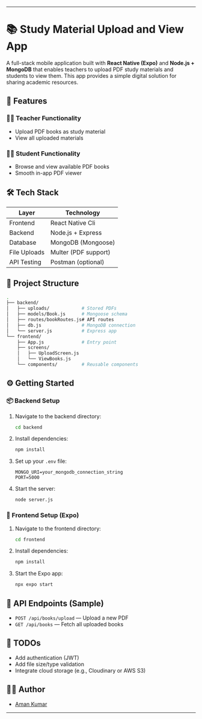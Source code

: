 

---

# 📚 Study Material Upload and View App

A full-stack mobile application built with **React Native (Expo)** and **Node.js + MongoDB** that enables teachers to upload PDF study materials and students to view them. This app provides a simple digital solution for sharing academic resources.

## 🚀 Features

### 👩‍🏫 Teacher Functionality

* Upload PDF books as study material
* View all uploaded materials

### 👨‍🎓 Student Functionality

* Browse and view available PDF books
* Smooth in-app PDF viewer

## 🛠 Tech Stack

| Layer        | Technology           |
| ------------ | -------------------- |
| Frontend     | React Native Cli     |
| Backend      | Node.js + Express    |
| Database     | MongoDB (Mongoose)   |
| File Uploads | Multer (PDF support) |
| API Testing  | Postman (optional)   |

## 📁 Project Structure

```bash
.
├── backend/
│   ├── uploads/            # Stored PDFs
│   ├── models/Book.js      # Mongoose schema
│   ├── routes/bookRoutes.js# API routes
│   ├── db.js               # MongoDB connection
│   └── server.js           # Express app
└── frontend/
    ├── App.js              # Entry point
    ├── screens/
    │   ├── UploadScreen.js
    │   └── ViewBooks.js
    └── components/         # Reusable components
```

## ⚙️ Getting Started

### 📦 Backend Setup

1. Navigate to the backend directory:

   ```bash
   cd backend
   ```
2. Install dependencies:

   ```bash
   npm install
   ```
3. Set up your `.env` file:

   ```env
   MONGO_URI=your_mongodb_connection_string
   PORT=5000
   ```
4. Start the server:

   ```bash
   node server.js
   ```

### 📱 Frontend Setup (Expo)

1. Navigate to the frontend directory:

   ```bash
   cd frontend
   ```
2. Install dependencies:

   ```bash
   npm install
   ```
3. Start the Expo app:

   ```bash
   npx expo start
   ```

## 🔗 API Endpoints (Sample)

* `POST /api/books/upload` — Upload a new PDF
* `GET /api/books` — Fetch all uploaded books

## 📌 TODOs

* Add authentication (JWT)
* Add file size/type validation
* Integrate cloud storage (e.g., Cloudinary or AWS S3)

## 🧑‍💻 Author

* [Aman Kumar](https://github.com/Kumaraman6723)

---

